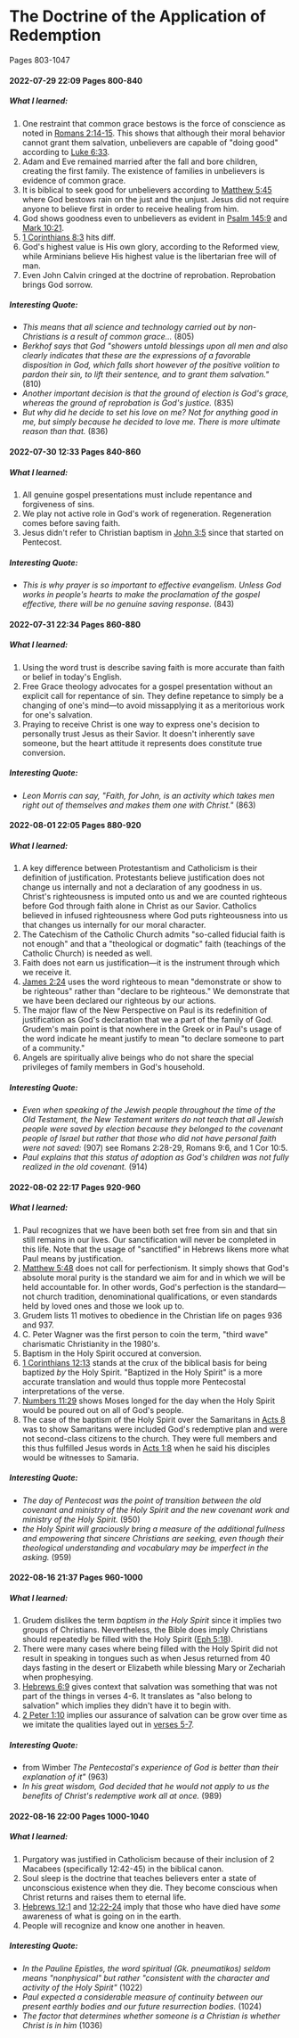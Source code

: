 # The Doctrine of the Application of Redemption
Pages 803-1047


#### 2022-07-29 22:09 Pages 800-840
##### What I learned:
1. One restraint that common grace bestows is the force of conscience as noted in [Romans 2:14-15](Romans2#v.14-15). This shows that although their moral behavior cannot grant them salvation, unbelievers are capable of "doing good" according to [Luke 6:33](Luke6#v.33).
1. Adam and Eve remained married after the fall and bore children, creating the first family. The existence of families in unbelievers is evidence of common grace.
1. It is biblical to seek good for unbelievers according to [Matthew 5:45](Matthew5#v.44-45) where God bestows rain on the just and the unjust. Jesus did not require anyone to believe first in order to receive healing from him.
2. God shows goodness even to unbelievers as evident in [Psalm 145:9](Psalm145#v.9) and [Mark 10:21](Mark10#v.21).
3. [1 Corinthians 8:3](1Cor8#v.3) hits diff.
4. God's highest value is His own glory, according to the Reformed view, while Arminians believe His highest value is the libertarian free will of man.
5. Even John Calvin cringed at the doctrine of reprobation. Reprobation brings God sorrow.

##### Interesting Quote:
- *This means that all science and technology carried out by non-Christians is a result of common grace...* (805)
- *Berkhof says that God "showers untold blessings upon all men and also clearly indicates that these are the expressions of a favorable disposition in God, which falls short however of the positive volition to pardon their sin, to lift their sentence, and to grant them salvation."* (810)
- *Another important decision is that the ground of election is God's grace, whereas the ground of reprobation is God's justice.* (835)
- *But why did he decide to set his love on me? Not for anything good in me, but simply because he decided to love me. There is more ultimate reason than that.* (836)


#### 2022-07-30 12:33 Pages 840-860
##### What I learned:
1. All genuine gospel presentations must include repentance and forgiveness of sins.
1. We play not active role in God's work of regeneration. Regeneration comes before saving faith.
1. Jesus didn't refer to Christian baptism in [John 3:5](John3#v.5) since that started on Pentecost.

##### Interesting Quote:
- *This is why prayer is so important to effective evangelism. Unless God works in people's hearts to make the proclamation of the gospel effective, there will be no genuine saving response.* (843)


#### 2022-07-31 22:34 Pages 860-880
##### What I learned:
1. Using the word trust is describe saving faith is more accurate than faith or belief in today's English.
1. Free Grace theology advocates for a gospel presentation without an explicit call for repentance of sin. They define repetance to simply be a changing of one's mind—to avoid missapplying it as a meritorious work for one's salvation.
1. Praying to receive Christ is one way to express one's decision to personally trust Jesus as their Savior. It doesn't inherently save someone, but the heart attitude it represents does constitute true conversion.

##### Interesting Quote:
- *Leon Morris can say, "Faith, for John, is an activity which takes men right out of themselves and makes them one with Christ."* (863)


#### 2022-08-01 22:05 Pages 880-920
##### What I learned:
1. A key difference between Protestantism and Catholicism is their definition of justification. Protestants believe justification does not change us internally and not a declaration of any goodness in us. Christ's righteousness is imputed onto us and we are counted righteous before God through faith alone in Christ as our Savior. Catholics believed in infused righteousness where God puts righteousness into us that changes us internally for our moral character.
1. The Catechism of the Catholic Church admits "so-called fiducial faith is not enough" and that a "theological or dogmatic" faith (teachings of the Catholic Church) is needed as well.
1. Faith does not earn us justification—it is the instrument through which we receive it.
2. [James 2:24](James2.md#v.24) uses the word righteous to mean "demonstrate or show to be righteous" rather than "declare to be righteous." We demonstrate that we have been declared our righteous by our actions.
3. The major flaw of the New Perspective on Paul is its redefinition of justification as God's declaration that we a part of the family of God. Grudem's main point is that nowhere in the Greek or in Paul's usage of the word indicate he meant justify to mean "to declare someone to part of a community."
4. Angels are spiritually alive beings who do not share the special privileges of family members in God's household.

##### Interesting Quote:
- *Even when speaking of the Jewish people throughout the time of the Old Testament, the New Testament writers do not teach that all Jewish people were saved by election because they belonged to the covenant people of Israel but rather that those who did not have personal faith were not saved:* (907) see Romans 2:28-29, Romans 9:6, and 1 Cor 10:5.
- *Paul explains that this status of adoption as God's children was not fully realized in the old covenant.* (914)


#### 2022-08-02 22:17 Pages 920-960
##### What I learned:
1. Paul recognizes that we have been both set free from sin and that sin still remains in our lives. Our sanctification will never be completed in this life. Note that the usage of "sanctified" in Hebrews likens more what Paul means by justification.
1. [Matthew 5:48](Matthew5#v.48) does not call for perfectionism. It simply shows that God's absolute moral purity is the standard we aim for and in which we will be held accountable for. In other words, God's perfection is the standard—not church tradition, denominational qualifications, or even standards held by loved ones and those we look up to.
1. Grudem lists 11 motives to obedience in the Christian life on pages 936 and 937.
2. C. Peter Wagner was the first person to coin the term, "third wave" charismatic Christianity in the 1980's.
3. Baptism in the Holy Spirit occured at conversion.
4. [1 Corinthians 12:13](1Cor12#v.13) stands at the crux of the biblical basis for being baptized *by* the Holy Spirit. "Baptized in the Holy Spirit" is a more accurate translation and would thus topple more Pentecostal interpretations of the verse.
5. [Numbers 11:29](Numbers11#v.29) shows Moses longed for the day when the Holy Spirit would be poured out on all of God's people.
6. The case of the baptism of the Holy Spirit over the Samaritans in [Acts 8](Acts8) was to show Samaritans were included God's redemptive plan and were not second-class citizens to the church. They were full members and this thus fulfilled Jesus words in [Acts 1:8](Acts1#v.8) when he said his disciples would be witnesses to Samaria. 

##### Interesting Quote:
- *The day of Pentecost was the point of transition between the old covenant and ministry of the Holy Spirit and the new covenant work and ministry of the Holy Spirit.* (950)
- *the Holy Spirit will graciously bring a measure of the additional fullness and empowering that sincere Christians are seeking, even though their theological understanding and vocabulary may be imperfect in the asking.* (959)

#### 2022-08-16 21:37 Pages 960-1000
##### What I learned:
1. Grudem dislikes the term *baptism in the Holy Spirit* since it implies two groups of Christians. Nevertheless, the Bible does imply Christians should repeatedly be filled with the Holy Spirit ([Eph 5:18](Ephesians5#v.18)).
1. There were many cases where being filled with the Holy Spirit did not result  in speaking in tongues such as when Jesus returned from 40 days fasting in the desert or Elizabeth while blessing Mary or Zechariah when prophesying.
1. [Hebrews 6:9](Hebrews6#v.9) gives context that salvation was something that was not part of the things in verses 4-6. It translates as "also belong to salvation" which implies they didn't have it to begin with.
2. [2 Peter 1:10](2Peter1#v.10) implies our assurance of salvation can be grow over time as we imitate the qualities layed out in [verses 5-7](2Peter1#v.5-7).

##### Interesting Quote:
- from Wimber *The Pentecostal's experience of God is better than their explanation of it"* (963)
- *In his great wisdom, God decided that he would not apply to us the benefits of Christ's redemptive work all at once.* (989)


#### 2022-08-16 22:00 Pages 1000-1040
##### What I learned:
1. Purgatory was justified in Catholicism because of their inclusion of 2 Macabees (specifically 12:42-45) in the biblical canon.
1. Soul sleep is the doctrine that teaches believers enter a state of unconscious existence when they die. They become conscious when Christ returns and raises them to eternal life.
1. [Hebrews 12:1](Hebrews12#v.1) and [12:22-24](Hebrews12#v.22-24) imply that those who have died have *some* awareness of what is going on in the earth.
2. People will recognize and know one another in heaven.

##### Interesting Quote:
- *In the Pauline Epistles, the word spiritual (Gk. pneumatikos) seldom means "nonphysical" but rather "consistent with the character and activity of the Holy Spirit"* (1022)
- *Paul expected a considerable measure of continuity between our present earthly bodies and our future resurrection bodies.* (1024)
- *The factor that determines whether someone is a Christian is whether Christ is in him* (1036)

